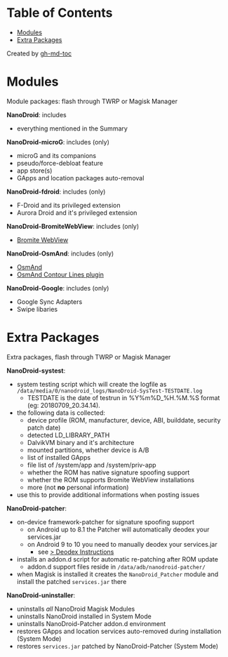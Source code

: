 Table of Contents
=================

* [Modules](#modules)
* [Extra Packages](#extra-packages)

Created by [gh-md-toc](https://github.com/ekalinin/github-markdown-toc)

# Modules

Module packages: flash through TWRP or Magisk Manager

**NanoDroid**: includes
  * everything mentioned in the Summary

**NanoDroid-microG**: includes (only)
  * microG and its companions
  * pseudo/force-debloat feature
  * app store(s)
  * GApps and location packages auto-removal

**NanoDroid-fdroid**: includes (only)
  * F-Droid and its privileged extension
  * Aurora Droid and it's privileged extension

**NanoDroid-BromiteWebView**: includes (only)
  * [Bromite WebView](https://www.bromite.org/system_web_view)

**NanoDroid-OsmAnd**: includes (only)
  * [OsmAnd](https://f-droid.org/de/packages/net.osmand.plus/)
  * [OsmAnd Contour Lines plugin](https://f-droid.org/de/packages/net.osmand.srtmPlugin.paid/)

**NanoDroid-Google**: includes (only)
  * Google Sync Adapters
  * Swipe libaries

# Extra Packages

Extra packages, flash through TWRP or Magisk Manager

**NanoDroid-systest**:
  * system testing script which will create the logfile as `/data/media/0/nanodroid_logs/NanoDroid-SysTest-TESTDATE.log`
     * TESTDATE is the date of testrun in %Y%m%D_%H.%M.%S format (eg: 20180709_20.34.14).
  * the following data is collected:
     * device profile (ROM, manufacturer, device, ABI, builddate, security patch date)
     * detected LD_LIBRARY_PATH
     * DalvikVM binary and it's architecture
     * mounted partitions, whether device is A/B
     * list of installed GApps
     * file list of /system/app and /system/priv-app
     * whether the ROM has native signature spoofing support
     * whether the ROM supports Bromite WebView installations
     * more (not **no** personal information)
  * use this to provide additional informations when posting issues

**NanoDroid-patcher**:
  * on-device framework-patcher for signature spoofing support
     * on Android up to 8.1 the Patcher will automatically deodex your services.jar
     * on Android 9 to 10 you need to manually deodex your services.jar
         * see [> Deodex Instructions](DeodexServices.md)
  * installs an addon.d script for automatic re-patching after ROM update
     * addon.d support files reside in `/data/adb/nanodroid-patcher/`
  * when Magisk is installed it creates the `NanoDroid_Patcher` module and install the patched `services.jar` there

**NanoDroid-uninstaller**:
  * uninstalls *all* NanoDroid Magisk Modules
  * uninstalls NanoDroid installed in System Mode
  * uninstalls NanoDroid-Patcher addon.d environment
  * restores GApps and location services auto-removed during installation (System Mode)
  * restores `services.jar` patched by NanoDroid-Patcher (System Mode)

